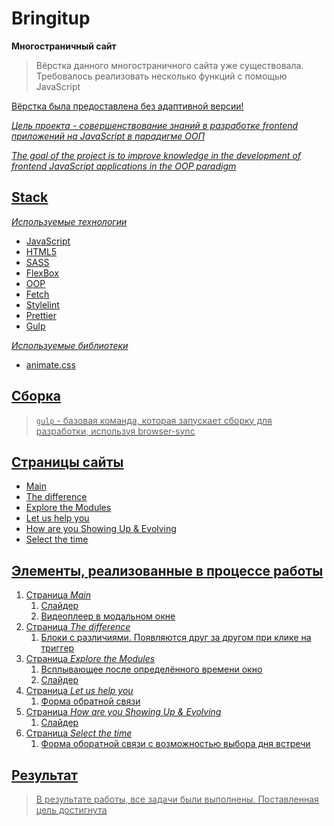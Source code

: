 # Bringitup

**Многостраничный сайт**

> Вёрстка данного многостраничного сайта уже существовала. Требовалось реализовать несколько функций с помощью JavaScript

<u>Вёрстка была предоставлена без адаптивной версии!<u>

_Цель проекта - совершенствование знаний в разработке frontend приложений на JavaScript в парадигме ООП_

_The goal of the project is to improve knowledge in the development of frontend JavaScript applications in the OOP paradigm_

## Stack

_Используемые технологии_

- JavaScript
- HTML5
- SASS
- FlexBox
- OOP
- Fetch
- Stylelint
- Prettier
- Gulp

_Используемые библиотеки_

- animate.css

## Сборка

> `gulp` - базовая команда, которая запускает сборку для разработки, используя browser-sync

## Страницы сайты

- Main
- The difference
- Explore the Modules
- Let us help you
- How are you Showing Up & Evolving
- Select the time

## Элементы, реализованные в процессе работы

1. Страница _Main_
   1. Слайдер
   2. Видеоплеер в модальном окне
2. Страница _The difference_
   1. Блоки с различиями. Появляются друг за другом при клике на триггер
3. Страница _Explore the Modules_
   1. Всплывающее после oпределённого времени окно
   2. Слайдер
4. Страница _Let us help you_
   1. Форма обратной связи
5. Страница _How are you Showing Up & Evolving_
   1. Слайдер
6. Страница _Select the time_
   1. Форма оборатной связи с возможностью выбора дня встречи

## Результат

> В результате работы, все задачи были выполнены. Поставленная цель достигнута

<!-- [сайт](https://#) -->
